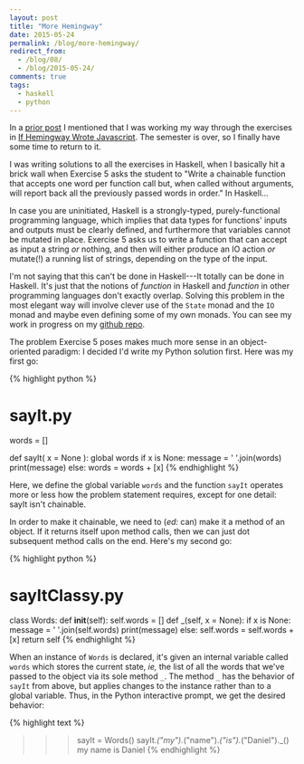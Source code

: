 ```yaml
---
layout: post
title: "More Hemingway"
date: 2015-05-24
permalink: /blog/more-hemingway/
redirect_from:
  - /blog/08/
  - /blog/2015-05-24/
comments: true
tags:
  - haskell
  - python
---
```


In a [prior post](/blog/05/) I mentioned that I was working my way through the exercises in [If Hemingway Wrote Javascript][1].
The semester is over, so I finally have some time to return to it.

  [1]: http://www.amazon.com/Hemingway-Wrote-JavaScript-Angus-Croll/dp/1593275854/ref=sr_1_1?ie=UTF8&qid=1422475515&sr=8-1&keywords=if+hemingway+wrote+javascript

I was writing solutions to all the exercises in Haskell, when I basically hit a brick wall when Exercise 5 asks the student to "Write a chainable function that accepts one word per function call but, when called without arguments, will report back all the previously passed words in order."
In Haskell...

<!--break-->

In case you are uninitiated, Haskell is a strongly-typed, purely-functional programming language, which implies that data types for functions' inputs and outputs must be clearly defined, and furthermore that variables cannot be mutated in place.
Exercise 5 asks us to write a function that can accept as input a string _or_ nothing, and then will either produce an IO action _or_ mutate(!) a running list of strings, depending on the type of the input.

I'm not saying that this can't be done in Haskell---It totally can be done in Haskell.
It's just that the notions of _function_ in Haskell and _function_ in other programming languages don't exactly overlap.
Solving this problem in the most elegant way will involve clever use of the `State` monad and the `IO` monad and maybe even defining some of my own monads.
You can see my work in progress on my [github repo](http://github.com/friedbrice/hemingway).

The problem Exercise 5 poses makes much more sense in an object-oriented paradigm: I decided I'd write my Python solution first.
Here was my first go:

{% highlight python %}
# sayIt.py
words = []

def sayIt( x = None ):
    global words
    if x is None:
        message = ' '.join(words)
        print(message)
    else:
        words = words + [x]
{% endhighlight %}

Here, we define the global variable `words` and the function `sayIt` operates more or less how the problem statement requires, except for one detail: sayIt isn't chainable.

In order to make it chainable, we need to (_ed:_ can) make it a method of an object.
If it returns itself upon method calls, then we can just dot subsequent method calls on the end.
Here's my second go:

{% highlight python %}
# sayItClassy.py
class Words:
    def __init__(self):
        self.words = []
    def _(self, x = None):
        if x is None:
            message = ' '.join(self.words)
            print(message)
        else:
            self.words = self.words + [x]
        return self
{% endhighlight %}

When an instance of `Words` is declared, it's given an internal variable called `words` which stores the current state, _ie,_ the list of all the words that we've passed to the object via its sole method `_`.
The method `_` has the behavior of `sayIt` from above, but applies changes to the instance rather than to a global variable.
Thus, in the Python interactive prompt, we get the desired behavior:

{% highlight text %}
>>> sayIt = Words()
>>> sayIt._("my")._("name")._("is")._("Daniel")._()
my name is Daniel
{% endhighlight %}
